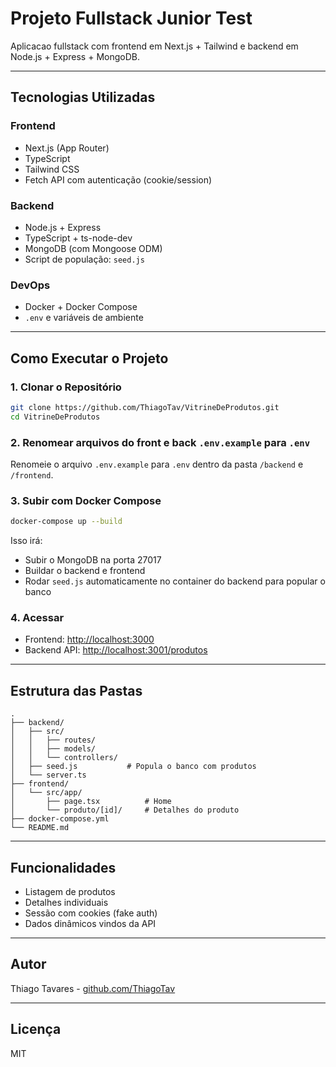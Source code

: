 # Projeto Fullstack Junior Test

Aplicacao fullstack com frontend em Next.js + Tailwind e backend em Node.js + Express + MongoDB.

---

## Tecnologias Utilizadas

### Frontend

* Next.js (App Router)
* TypeScript
* Tailwind CSS
* Fetch API com autenticação (cookie/session)

### Backend

* Node.js + Express
* TypeScript + ts-node-dev
* MongoDB (com Mongoose ODM)
* Script de população: `seed.js`

### DevOps

* Docker + Docker Compose
* `.env` e variáveis de ambiente

---

## Como Executar o Projeto

### 1. Clonar o Repositório

```bash
git clone https://github.com/ThiagoTav/VitrineDeProdutos.git
cd VitrineDeProdutos
```

### 2. Renomear arquivos do front e back `.env.example` para `.env`

Renomeie o arquivo `.env.example` para `.env` dentro da pasta `/backend` e `/frontend`.

### 3. Subir com Docker Compose

```bash
docker-compose up --build
```

Isso irá:

* Subir o MongoDB na porta 27017
* Buildar o backend e frontend
* Rodar `seed.js` automaticamente no container do backend para popular o banco

### 4. Acessar

* Frontend: [http://localhost:3000](http://localhost:3000)
* Backend API: [http://localhost:3001/produtos](http://localhost:3001/produtos)

---

## Estrutura das Pastas

```
.
├── backend/
│   ├── src/
│   │   ├── routes/
│   │   ├── models/
│   │   └── controllers/
│   ├── seed.js           # Popula o banco com produtos
│   └── server.ts
├── frontend/
│   └── src/app/
│       ├── page.tsx          # Home
│       └── produto/[id]/     # Detalhes do produto
├── docker-compose.yml
└── README.md
```

---

## Funcionalidades

* Listagem de produtos
* Detalhes individuais
* Sessão com cookies (fake auth)
* Dados dinâmicos vindos da API

---

## Autor

Thiago Tavares - [github.com/ThiagoTav](https://github.com/ThiagoTav)

---

## Licença

MIT